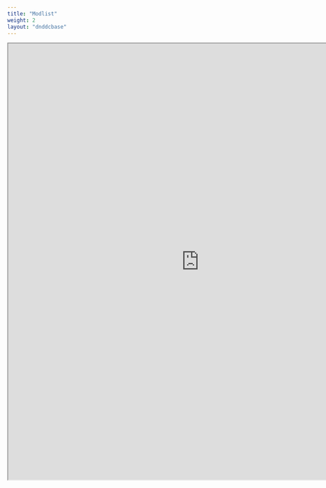 ```yaml
---
title: "Modlist"
weight: 2
layout: "dnddcbase"
---
```


<iframe src="https://docs.google.com/spreadsheets/d/e/2PACX-1vQnCDNDne7rz-eLiM8oFhra5ptuPH90k_K7BxnyEHmme8ddlG2p0MT2mYH4UFNiGZMWpEp2S2WNgNCX/pubhtml?gid=0&amp;single=true&amp;widget=true&amp;headers=false" height="1000" width="875"></iframe>